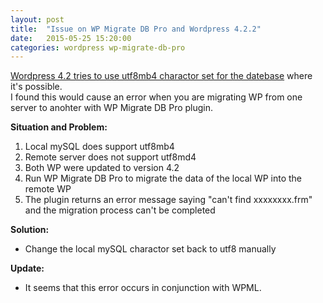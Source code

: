 ```yaml
---
layout: post
title:  "Issue on WP Migrate DB Pro and Wordpress 4.2.2"
date:   2015-05-25 15:20:00
categories: wordpress wp-migrate-db-pro
---
```

[Wordpress 4.2 tries to use utf8mb4 charactor set for the datebase][link] where it's possible.  
I found this would cause an error when you are migrating WP from one server to anohter with WP Migrate DB Pro plugin.

**Situation and Problem:**

1. Local mySQL does support utf8mb4
2. Remote server does not support utf8md4
3. Both WP were updated to version 4.2
4. Run WP Migrate DB Pro to migrate the data of the local WP into the remote WP
5. The plugin returns an error message saying "can't find xxxxxxxx.frm" and the migration process can't be completed


**Solution:**

- Change the local mySQL charactor set back to utf8 manually


**Update:**

- It seems that this error occurs in conjunction with WPML.

[link]:      https://make.wordpress.org/core/2015/04/02/the-utf8mb4-upgrade/